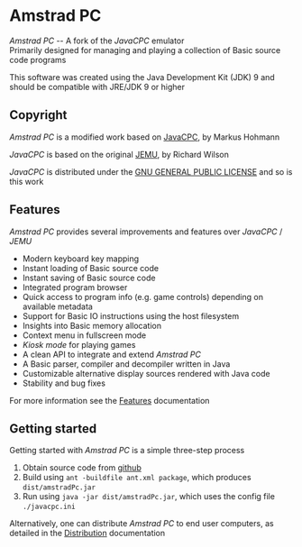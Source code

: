 # Amstrad PC

*Amstrad PC* -- A fork of the *JavaCPC* emulator  
Primarily designed for managing and playing a collection of Basic source code programs

This software was created using the Java Development Kit (JDK) 9 and should be compatible with JRE/JDK 9 or higher



## Copyright

*Amstrad PC* is a modified work based on [JavaCPC][1], by Markus Hohmann

*JavaCPC* is based on the original [JEMU][2], by Richard Wilson
 
*JavaCPC* is distributed under the [GNU GENERAL PUBLIC LICENSE](LICENSE.txt) and so is this work



## Features

*Amstrad PC* provides several improvements and features over *JavaCPC* / *JEMU*

- Modern keyboard key mapping
- Instant loading of Basic source code
- Instant saving of Basic source code
- Integrated program browser
- Quick access to program info (e.g. game controls) depending on available metadata
- Support for Basic IO instructions using the host filesystem
- Insights into Basic memory allocation
- Context menu in fullscreen mode
- *Kiosk mode* for playing games
- A clean API to integrate and extend *Amstrad PC*
- A Basic parser, compiler and decompiler written in Java
- Customizable alternative display sources rendered with Java code
- Stability and bug fixes

For more information see the [Features](tree/main/docs/wiki/Features) documentation



## Getting started

Getting started with *Amstrad PC* is a simple three-step process

1. Obtain source code from [github](https://github.com/jandebr/amstradPc)
2. Build using `ant -buildfile ant.xml package`, which produces `dist/amstradPc.jar`
3. Run using `java -jar dist/amstradPc.jar`, which uses the config file `./javacpc.ini`

Alternatively, one can distribute *Amstrad PC* to end user computers, as detailed in the [Distribution](tree/main/docs/wiki/Distribute-Using-Getdown) documentation



[1]: <http://cpc-live.com> "JavaCPC"
[2]: <http://jemu.winape.net> "JEMU"
